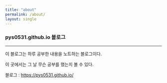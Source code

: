 ```yaml
---
title: "about"
permalink: /about/
layout: single
---
```


### pys0531.github.io 블로그
-----

이 블로그는 하루 공부한 내용을 노트하는 블로그이다.

이 곳에서는 그 날 무슨 공부를 했는지 볼 수 있다.

블로그 : <https://pys0531.github.io/>